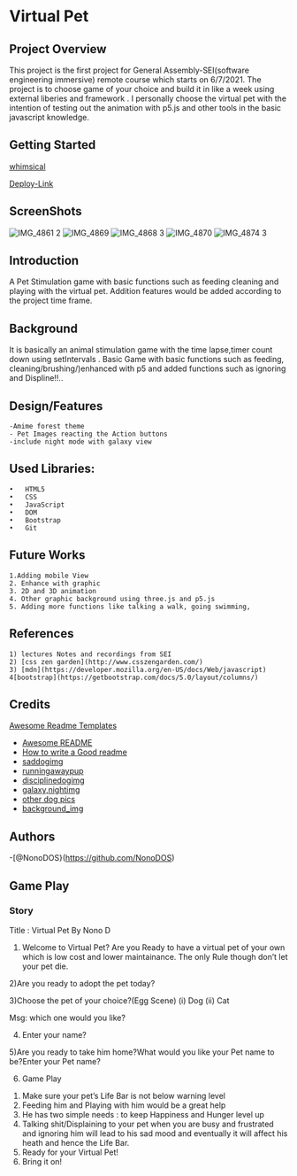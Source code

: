 
# Virtual Pet 

## Project Overview

This project is the first project for General Assembly-SEI(software engineering immersive) remote course which starts on 6/7/2021. The project is to choose game of your choice and build it in like a week using external liberies and framework .
I personally choose the virtual pet with the intention of testing out the animation with p5.js and other tools in the basic javascript knowledge.


## Getting Started

   [whimsical](https://whimsical.com/pet-game-7E7nPAnET5w1tC5vX4afLj)

   [Deploy-Link](https://romantic-swartz-c420d1.netlify.app/)
		
		
## ScreenShots
![IMG_4861 2](https://user-images.githubusercontent.com/44306655/124306437-41d4d800-db1b-11eb-8be2-6a7bf61a2849.jpg)
![IMG_4869](https://user-images.githubusercontent.com/44306655/124306310-1356fd00-db1b-11eb-8ae9-a45fd43adb33.jpg)
![IMG_4868 3](https://user-images.githubusercontent.com/44306655/124306724-a5f79c00-db1b-11eb-8199-6d744370ac9b.jpg)
![IMG_4870](https://user-images.githubusercontent.com/44306655/124306369-279afa00-db1b-11eb-9762-f60bce88dfb4.jpg)
![IMG_4874 3](https://user-images.githubusercontent.com/44306655/124306514-587b2f00-db1b-11eb-9f40-5e7634779ff5.jpg)




## Introduction

A Pet Stimulation game with basic functions such as feeding cleaning and playing with the virtual pet. Addition features would be added according to the project time frame.


## Background

 It is basically an animal stimulation game with the time lapse,timer count down using setIntervals . Basic Game with basic functions such as feeding, cleaning/brushing/)enhanced with p5 and added functions such as ignoring and  Displine!!..


## Design/Features
	-Amime forest theme
	- Pet Images reacting the Action buttons
	-include night mode with galaxy view
	
## Used Libraries:
    •   HTML5
    •   CSS
    •   JavaScript
    •   DOM
    •   Bootstrap
    •	Git
    
## Future Works 
	1.Adding mobile View
	2. Enhance with graphic
	3. 2D and 3D animation
	4. Other graphic background using three.js and p5.js
	5. Adding more functions like talking a walk, going swimming,

## References 
	1) lectures Notes and recordings from SEI
    2) [css zen garden](http://www.csszengarden.com/)
    3) [mdn](https://developer.mozilla.org/en-US/docs/Web/javascript)
    4[bootstrap](https://getbootstrap.com/docs/5.0/layout/columns/)
	
## Credits

   [Awesome Readme Templates](https://awesomeopensource.com/project/elangosundar/awesome-README-templates)
 - [Awesome README](https://github.com/matiassingers/awesome-readme)
 - [How to write a Good readme](https://bulldogjob.com/news/449-how-to-write-a-good-readme-for-your-github-project)
 - [saddogimg](https://beagleplanet.org/a-puppys-life-inside-the-cone-of-shame/)
 - [runningawaypup](https://www.clipartmax.com/middle/m2i8H7G6N4m2Z5Z5_dog-dog-running-away-clipart/)
 - [disciplinedogimg](https://www.fotosearch.com/illustration/bad-dog.html)
 - [galaxy,nightimg](http://www.wallpapers-full-hd.com/backgrounds/galaxy-gory-night-sky.jpg)
 - [other dog pics](https://images.clipartof.com/)
 - [background_img](https://www.wallpaperflare.com/static/302/504/847/video-games-final-fantasy-xiii-forest-screen-shot-wallpaper.jpg)

## Authors
-[@NonoDOS}(https://github.com/NonoDOS)

## Game Play
### Story

Title : Virtual Pet By Nono D

1) Welcome to Virtual Pet? Are you Ready to have a virtual pet of your own which is low cost and lower maintainance. The only Rule though don’t let your pet die.

2)Are you ready to adopt the pet today?

3)Choose the pet of your choice?(Egg Scene)
	(i) Dog
	(ii) Cat

Msg: which one would you like?

4) Enter your name?

5)Are you ready to take him home?What would you like your Pet name to be?Enter your Pet name?

6) Game Play

1. Make sure your pet’s Life Bar is not below warning level
2. Feeding him and Playing with him would be a great help
3. He has two simple needs : to keep Happiness and Hunger level up
4. Talking shit/Displaining to your pet when you are busy and frustrated and ignoring him will lead to    his sad mood and eventually it will affect his heath and hence the Life Bar.
5. Ready for your Virtual Pet!
6. Bring it on!
